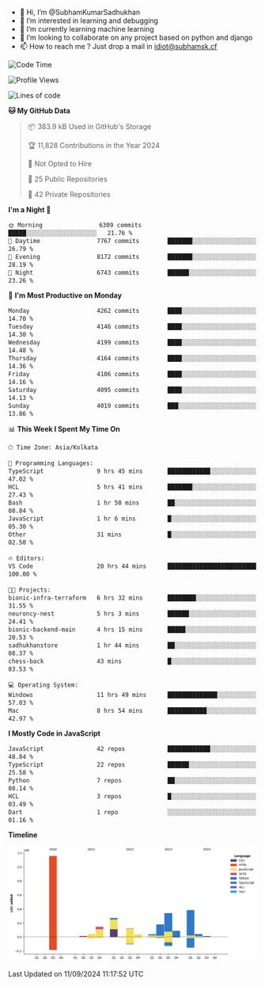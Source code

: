 - 👋 Hi, I’m @SubhamKumarSadhukhan
- 👀 I’m interested in learning and debugging
- 🌱 I’m currently learning machine learning
- 💞️ I’m looking to collaborate on any project based on python and django
- 📫 How to reach me ?
      Just drop a mail in idiot@subhamsk.cf

<!---
SubhamKumarSadhukhan/SubhamKumarSadhukhan is a ✨ special ✨ repository because its `README.md` (this file) appears on your GitHub profile.
You can click the Preview link to take a look at your changes.
--->


<!--START_SECTION:waka-->
![Code Time](http://img.shields.io/badge/Code%20Time-2%2C486%20hrs%2012%20mins-blue)

![Profile Views](http://img.shields.io/badge/Profile%20Views-1-blue)

![Lines of code](https://img.shields.io/badge/From%20Hello%20World%20I%27ve%20Written-2.9%20million%20lines%20of%20code-blue)

**🐱 My GitHub Data** 

> 📦 383.9 kB Used in GitHub's Storage 
 > 
> 🏆 11,828 Contributions in the Year 2024
 > 
> 🚫 Not Opted to Hire
 > 
> 📜 25 Public Repositories 
 > 
> 🔑 42 Private Repositories 
 > 
**I'm a Night 🦉** 

```text
🌞 Morning                6309 commits        █████░░░░░░░░░░░░░░░░░░░░   21.76 % 
🌆 Daytime                7767 commits        ███████░░░░░░░░░░░░░░░░░░   26.79 % 
🌃 Evening                8172 commits        ███████░░░░░░░░░░░░░░░░░░   28.19 % 
🌙 Night                  6743 commits        ██████░░░░░░░░░░░░░░░░░░░   23.26 % 
```
📅 **I'm Most Productive on Monday** 

```text
Monday                   4262 commits        ████░░░░░░░░░░░░░░░░░░░░░   14.70 % 
Tuesday                  4146 commits        ████░░░░░░░░░░░░░░░░░░░░░   14.30 % 
Wednesday                4199 commits        ████░░░░░░░░░░░░░░░░░░░░░   14.48 % 
Thursday                 4164 commits        ████░░░░░░░░░░░░░░░░░░░░░   14.36 % 
Friday                   4106 commits        ████░░░░░░░░░░░░░░░░░░░░░   14.16 % 
Saturday                 4095 commits        ████░░░░░░░░░░░░░░░░░░░░░   14.13 % 
Sunday                   4019 commits        ███░░░░░░░░░░░░░░░░░░░░░░   13.86 % 
```


📊 **This Week I Spent My Time On** 

```text
🕑︎ Time Zone: Asia/Kolkata

💬 Programming Languages: 
TypeScript               9 hrs 45 mins       ████████████░░░░░░░░░░░░░   47.02 % 
HCL                      5 hrs 41 mins       ███████░░░░░░░░░░░░░░░░░░   27.43 % 
Bash                     1 hr 50 mins        ██░░░░░░░░░░░░░░░░░░░░░░░   08.84 % 
JavaScript               1 hr 6 mins         █░░░░░░░░░░░░░░░░░░░░░░░░   05.30 % 
Other                    31 mins             █░░░░░░░░░░░░░░░░░░░░░░░░   02.50 % 

🔥 Editors: 
VS Code                  20 hrs 44 mins      █████████████████████████   100.00 % 

🐱‍💻 Projects: 
bionic-infra-terraform   6 hrs 32 mins       ████████░░░░░░░░░░░░░░░░░   31.55 % 
neuroncy-nest            5 hrs 3 mins        ██████░░░░░░░░░░░░░░░░░░░   24.41 % 
bionic-backend-main      4 hrs 15 mins       █████░░░░░░░░░░░░░░░░░░░░   20.53 % 
sadhukhanstore           1 hr 44 mins        ██░░░░░░░░░░░░░░░░░░░░░░░   08.37 % 
chess-back               43 mins             █░░░░░░░░░░░░░░░░░░░░░░░░   03.53 % 

💻 Operating System: 
Windows                  11 hrs 49 mins      ██████████████░░░░░░░░░░░   57.03 % 
Mac                      8 hrs 54 mins       ███████████░░░░░░░░░░░░░░   42.97 % 
```

**I Mostly Code in JavaScript** 

```text
JavaScript               42 repos            ████████████░░░░░░░░░░░░░   48.84 % 
TypeScript               22 repos            ██████░░░░░░░░░░░░░░░░░░░   25.58 % 
Python                   7 repos             ██░░░░░░░░░░░░░░░░░░░░░░░   08.14 % 
HCL                      3 repos             █░░░░░░░░░░░░░░░░░░░░░░░░   03.49 % 
Dart                     1 repo              ░░░░░░░░░░░░░░░░░░░░░░░░░   01.16 % 
```



**Timeline**

![Lines of Code chart](https://raw.githubusercontent.com/SubhamKumarSadhukhan/SubhamKumarSadhukhan/main/assets/bar_graph.png)


 Last Updated on 11/09/2024 11:17:52 UTC
<!--END_SECTION:waka-->
